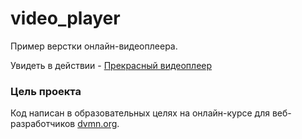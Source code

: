 # video_player

Пример верстки онлайн-видеоплеера.

Увидеть в действии - [Прекрасный видеоплеер](https://theegid.github.io/video_player/)

### Цель проекта

Код написан в образовательных целях на онлайн-курсе для веб-разработчиков [dvmn.org](https://dvmn.org/).

